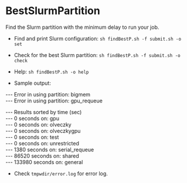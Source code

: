 # BestSlurmPartition

Find the Slurm partition with the minimum delay to run your job.

- Find and print Slurm configuration: `sh findBestP.sh -f submit.sh -o set`
- Check for the best Slurm partition: `sh findBestP.sh -f submit.sh -o check`
- Help: `sh findBestP.sh -o help`

- Sample output:

--- Error in using partition: bigmem  
--- Error in using partition: gpu_requeue  

--- Results sorted by time (sec)  
--- 0 seconds on: gpu  
--- 0 seconds on: olveczky  
--- 0 seconds on: olveczkygpu  
--- 0 seconds on: test  
--- 0 seconds on: unrestricted  
--- 1380 seconds on: serial_requeue  
--- 86520 seconds on: shared  
--- 133980 seconds on: general  


- Check `tmpwdir/error.log` for error log.
